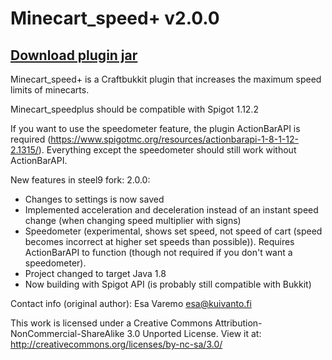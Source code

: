# Minecart_speed+ v2.0.0

## [Download plugin jar](https://github.com/steel9/Minecart_speedplus/raw/master/bin/Minecart_speedplus_2.0.jar)

Minecart_speed+ is a Craftbukkit plugin that increases the maximum speed limits of minecarts.

Minecart_speedplus should be compatible with Spigot 1.12.2

If you want to use the speedometer feature, the plugin ActionBarAPI is required (https://www.spigotmc.org/resources/actionbarapi-1-8-1-12-2.1315/). Everything except the speedometer should still work without ActionBarAPI.

New features in steel9 fork:
2.0.0:
- Changes to settings is now saved
- Implemented acceleration and deceleration instead of an instant speed change (when changing speed multiplier with signs)
- Speedometer (experimental, shows set speed, not speed of cart (speed becomes incorrect at higher set speeds than possible)). Requires ActionBarAPI to function (though not required if you don't want a speedometer).
- Project changed to target Java 1.8
- Now building with Spigot API (is probably still compatible with Bukkit)

Contact info (original author):
Esa Varemo
esa@kuivanto.fi

This work is licensed under a Creative Commons Attribution-NonCommercial-ShareAlike 3.0 Unported License.
View it at: http://creativecommons.org/licenses/by-nc-sa/3.0/
